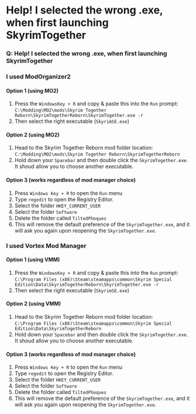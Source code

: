 # Help! I selected the wrong .exe, when first launching SkyrimTogether

### Q: Help! I selected the wrong .exe, when first launching SkyrimTogether



### I used ModOrganizer2

#### **Option 1 (using MO2)**

1. Press the `WindowsKey + R` and copy & paste this into the `Run` prompt:\
   `C:\Modding\MO2\mods\Skyrim Together Reborn\SkyrimTogetherReborn\SkyrimTogether.exe -r`
2. Then select the right executable (`SkyrimSE.exe`)

#### **Option 2 (using MO2)**

1. Head to the Skyrim Together Reborn mod folder location:\
   `C:\Modding\MO2\mods\Skyrim Together Reborn\SkyrimTogetherReborn`
2. Hold down your `Spacebar` and then double click the `SkyrimTogether.exe`. It shoud allow you to choose another executable.

#### **Option 3 (works regardless of mod manager choice)**

1. Press `Windows Key + R` to open the `Run` menu
2. Type `regedit` to open the Registry Editor.
3. Select the folder `HKEY_CURRENT_USER`
4. Select the folder `Software`
5. Delete the folder called `TiltedPhoques`
6. This will remove the default preference of the `SkyrimTogether.exe`, and it will ask you again upon reopening the `SkyrimTogether.exe`.

###

### I used Vortex Mod Manager

#### **Option 1 (using VMM)**

1. Press the `WindowsKey + R` and copy & paste this into the `Run` prompt:\
   `C:\Program Files (x86)\Steam\steamapps\common\Skyrim Special Edition\Data\SkyrimTogetherReborn\SkyrimTogether.exe -r`
2. Then select the right executable (`SkyrimSE.exe`)

#### **Option 2 (using VMM)**

1. Head to the Skyrim Together Reborn mod folder location:\
   `C:\Program Files (x86)\Steam\steamapps\common\Skyrim Special Edition\Data\SkyrimTogetherReborn`
2. Hold down your `Spacebar` and then double click the `SkyrimTogether.exe`. It shoud allow you to choose another executable.

#### **Option 3 (works regardless of mod manager choice)**

1. Press `Windows Key + R` to open the `Run` menu
2. Type `regedit` to open the Registry Editor.
3. Select the folder `HKEY_CURRENT_USER`
4. Select the folder `Software`
5. Delete the folder called `TiltedPhoques`
6. This will remove the default preference of the `SkyrimTogether.exe`, and it will ask you again upon reopening the `SkyrimTogether.exe`.

####
